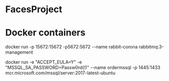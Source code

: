 # FacesProject


# Docker containers
<p>docker run -p 15672:15672 -p5672:5672 --name rabbit-corona rabbitmq:3-management</p>

<p>docker run -e "ACCEPT_EULA=Y" -e "MSSQL_SA_PASSWORD=Passw0rd(!)" --name ordermssql -p 1445:1433 mcr.microsoft.com/mssql/server:2017-latest-ubuntu</p>